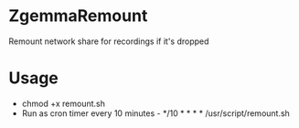 # ZgemmaRemount
Remount network share for recordings if it's dropped

# Usage
* chmod +x remount.sh
* Run as cron timer every 10 minutes - */10 * * * *  /usr/script/remount.sh
